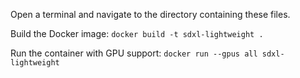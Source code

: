 Open a terminal and navigate to the directory containing these files.

Build the Docker image:
`docker build -t sdxl-lightweight .`

Run the container with GPU support:
`docker run --gpus all sdxl-lightweight`